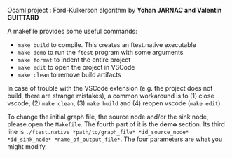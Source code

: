 Ocaml project : Ford-Kulkerson algorithm by **Yohan JARNAC and Valentin GUITTARD**

A makefile provides some useful commands:
 - `make build` to compile. This creates an ftest.native executable
 - `make demo` to run the `ftest` program with some arguments
 - `make format` to indent the entire project
 - `make edit` to open the project in VSCode
 - `make clean` to remove build artifacts

In case of trouble with the VSCode extension (e.g. the project does not build, there are strange mistakes), a common workaround is to (1) close vscode, (2) `make clean`, (3) `make build` and (4) reopen vscode (`make edit`).

To change the initial graph file, the source node and/or the sink node, please open the `Makefile`.
The fourth part of it is the **demo** section.
Its third line is `./ftest.native *path/to/graph_file* *id_source_node* *id_sink_node* *name_of_output_file*`.
The four parameters are what you might modify.
